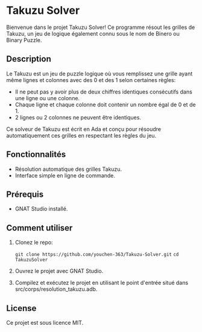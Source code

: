 # Takuzu Solver

Bienvenue dans le projet Takuzu Solver! Ce programme résout les grilles de Takuzu, un jeu de logique également connu sous le nom de Binero ou Binary Puzzle.

## Description

Le Takuzu est un jeu de puzzle logique où vous remplissez une grille ayant même lignes et colonnes avec des 0 et des 1 selon certaines règles:
- Il ne peut pas y avoir plus de deux chiffres identiques consécutifs dans une ligne ou une colonne.
- Chaque ligne et chaque colonne doit contenir un nombre égal de 0 et de 1.
- 2 lignes ou 2 colonnes ne peuvent être identiques.

Ce solveur de Takuzu est écrit en Ada et conçu pour résoudre automatiquement ces grilles en respectant les règles du jeu.

## Fonctionnalités

- Résolution automatique des grilles Takuzu.
- Interface simple en ligne de commande.

## Prérequis

- GNAT Studio installé.

## Comment utiliser

1. Clonez le repo:

   `git clone https://github.com/youchen-363/Takuzu-Solver.git`
   `cd TakuzuSolver`

2. Ouvrez le projet avec GNAT Studio.

3. Compilez et exécutez le projet en utilisant le point d'entrée situé dans src/corps/resolution_takuzu.adb.

## License
Ce projet est sous licence MIT.

